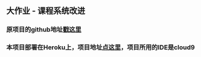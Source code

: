 ## 大作业 - 课程系统改进

### 原项目的github地址[戳这里](https://github.com/PENGZhaoqing/CourseSelect)

### 本项目部署在Heroku上，项目地址[点这里](https://course-ttt.herokuapp.com)，项目所用的IDE是cloud9


